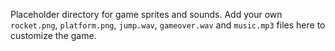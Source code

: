 Placeholder directory for game sprites and sounds. Add your own
`rocket.png`, `platform.png`, `jump.wav`, `gameover.wav` and `music.mp3`
files here to customize the game.
